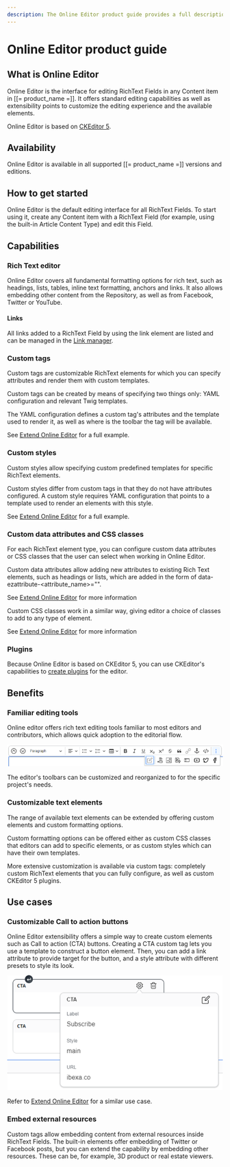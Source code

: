 ```yaml
---
description: The Online Editor product guide provides a full description of its features as well as the benefits it brings to the client.
---
```


# Online Editor product guide

## What is Online Editor

Online Editor is the interface for editing RichText Fields in any Content item in [[= product_name =]].
It offers standard editing capabilities as well as extensibility points to customize the editing experience and the available elements.

Online Editor is based on [CKEditor 5](https://ckeditor.com/ckeditor-5/).

## Availability

Online Editor is available in all supported [[= product_name =]] versions and editions.

## How to get started

Online Editor is the default editing interface for all RichText Fields. 
To start using it, create any Content item with a RichText Field 
(for example, using the built-in Article Content Type) and edit this Field.

## Capabilities

### Rich Text editor

Online Editor covers all fundamental formatting options for rich text, 
such as headings, lists, tables, inline text formatting, anchors and links. 
It also allows embedding other content from the Repository, as well as from Facebook, Twitter or YouTube.

#### Links

All links added to a RichText Field by using the link element are listed
and can be managed in the [Link manager](url_management.md).

### Custom tags

Custom tags are customizable RichText elements for which you can specify attributes 
and render them with custom templates.

Custom tags can be created by means of specifying two things only: 
YAML configuration and relevant Twig templates.

The YAML configuration defines a custom tag's attributes and the template used to render it, 
as well as where is the toolbar the tag will be available.

See [Extend Online Editor](extend_online_editor.md#configure-custom-tags) for a full example.

### Custom styles

Custom styles allow specifying custom predefined templates for specific RichText elements.

Custom styles differ from custom tags in that they do not have attributes configured. A custom style requires YAML configuration that points to a template used to render an elements with this style.

See [Extend Online Editor](extend_online_editor.md#configure-custom-styles) for a full example.

### Custom data attributes and CSS classes

For each RichText element type, you can configure custom data attributes or CSS classes that the user can select when working in Online Editor.

Custom data attributes allow adding new attributes to existing Rich Text elements, such as headings or lists, which are added in the form of data-ezattribute-<attribute_name>="<value>".

See [Extend Online Editor](extend_online_editor.md#custom-data-attributes) for more information

Custom CSS classes work in a similar way, giving editor a choice of classes to add to any type of element.

See [Extend Online Editor](extend_online_editor.md#custom-css-classes) for more information

### Plugins

Because Online Editor is based on CKEditor 5, you can use CKEditor's capabilities to [create plugins](extend_online_editor.md#add-ckeditor-plugins) for the editor.

## Benefits

### Familiar editing tools

Online editor offers rich text editing tools familiar to most editors and contributors, 
which allows quick adoption to the editorial flow.

![Familiar editing tools](img/familiar_editing_tools.png)

The editor's toolbars can be customized and reorganized to for the specific project's needs.

### Customizable text elements

The range of available text elements can be extended by offering custom elements and custom formatting options.

Custom formatting options can be offered either as custom CSS classes that editors can add to specific elements, 
or as custom styles which can have their own templates.

More extensive customization is available via custom tags: 
completely custom RichText elements that you can fully configure, 
as well as custom CKEditor 5 plugins.

## Use cases

### Customizable Call to action buttons

Online Editor extensibility offers a simple way to create custom elements such as Call to action (CTA) buttons. 
Creating a CTA custom tag lets you use a template to construct a button element. 
Then, you can add a link attribute to provide target for the button, and a style attribute with different presets to style its look.

![Call to action buttons](img/call_to_action_buttons.png)

Refer to [Extend Online Editor](extend_online_editor.md#link-tag) for a similar use case.

### Embed external resources

Custom tags allow embedding content from external resources inside RichText Fields. 
The built-in elements offer embedding of Twitter or Facebook posts, but you can extend the capability by embedding other resources. 
These can be, for example, 3D product or real estate viewers.